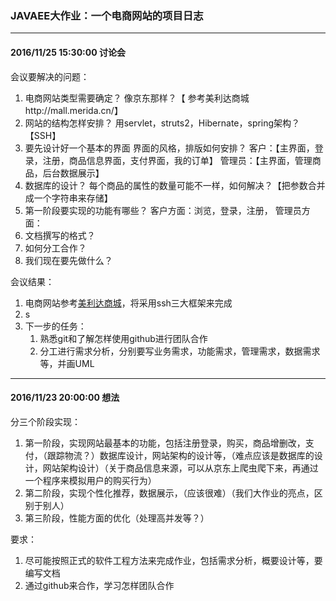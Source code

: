 ### JAVAEE大作业：一个电商网站的项目日志

-------

#### 2016/11/25 15:30:00 讨论会
会议要解决的问题：

1.	电商网站类型需要确定？
	像京东那样？【 参考美利达商城http://mall.merida.cn/】
2.	网站的结构怎样安排？
	用servlet，struts2，Hibernate，spring架构？【SSH】
3.	要先设计好一个基本的界面
	界面的风格，排版如何安排？
	客户：【主界面，登录，注册，商品信息界面，支付界面，我的订单】
	管理员：【主界面，管理商品，后台数据展示】
4.	数据库的设计？
	每个商品的属性的数量可能不一样，如何解决？【把参数合并成一个字符串来存储】
5.	第一阶段要实现的功能有哪些？
	客户方面：浏览，登录，注册，
	管理员方面：
6.	文档撰写的格式？
7.	如何分工合作？
8.	我们现在要先做什么？

会议结果：

1. 电商网站参考[美利达商城](http://mall.merida.cn/)，将采用ssh三大框架来完成
2. s
3. 下一步的任务：
	1. 熟悉git和了解怎样使用github进行团队合作
	2. 分工进行需求分析，分别要写业务需求，功能需求，管理需求，数据需求等，并画UML

--------

#### 2016/11/23 20:00:00  想法

分三个阶段实现：

1. 第一阶段，实现网站最基本的功能，包括注册登录，购买，商品增删改，支付，（跟踪物流？）数据库设计，网站架构的设计等，（难点应该是数据库的设计，网站架构设计）（关于商品信息来源，可以从京东上爬虫爬下来，再通过一个程序来模拟用户的购买行为）
2. 第二阶段，实现个性化推荐，数据展示，（应该很难）（我们大作业的亮点，区别于别人）
3. 第三阶段，性能方面的优化（处理高并发等？）

要求：

1. 尽可能按照正式的软件工程方法来完成作业，包括需求分析，概要设计等，要编写文档
2. 通过github来合作，学习怎样团队合作
